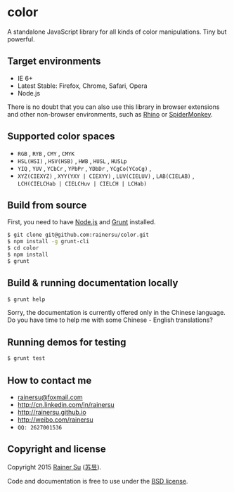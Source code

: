 # color
A standalone JavaScript library for all kinds of color manipulations. Tiny but powerful. 


Target environments
-------------------

- IE 6+
- Latest Stable: Firefox, Chrome, Safari, Opera
- Node.js

There is no doubt that you can also use this library in browser extensions and other non-browser environments, such as [Rhino](https://github.com/mozilla/rhino) or [SpiderMonkey](https://developer.mozilla.org/en-US/docs/Mozilla/Projects/SpiderMonkey?redirectlocale=en-US&redirectslug=SpiderMonkey).

Supported color spaces
----------------------

- `RGB` , `RYB` , `CMY` , `CMYK`
- `HSL(HSI)` , `HSV(HSB)` , `HWB` , `HUSL` , `HUSLp`
- `YIQ` , `YUV` , `YCbCr` , `YPbPr` , `YDbDr` , `YCgCo(YCoCg)` , 
- `XYZ(CIEXYZ)` , `XYY(YXY | CIEXYY)` , `LUV(CIELUV)` , `LAB(CIELAB)` , `LCH(CIELCHab | CIELCHuv | CIELCH | LCHab)`

Build from source
-----------------

First, you need to have [Node.js](https://nodejs.org/) and [Grunt](http://gruntjs.com/) installed.

```bash
$ git clone git@github.com:rainersu/color.git
$ npm install -g grunt-cli
$ cd color
$ npm install
$ grunt
```

Build & running documentation locally
-------------------------------------

```bash
$ grunt help
```

Sorry, the documentation is currently offered only in the Chinese language. Do you have time to help me with some Chinese - English translations?

Running demos for testing
-------------------------

```bash
$ grunt test
```

How to contact me
-----------------

- rainersu@foxmail.com
- http://cn.linkedin.com/in/rainersu
- http://rainersu.github.io
- http://weibo.com/rainersu
- ``QQ: 2627001536``

Copyright and license
---------------------

Copyright 2015 [Rainer Su](mailto:rainersu@foxmail.com) ([苏昱](http://cn.linkedin.com/in/rainersu)).

Code and documentation is free to use under the [BSD license](https://github.com/rainersu/color/blob/master/LICENSE.md).
